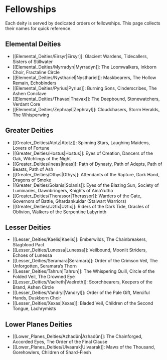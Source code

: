 # Fellowships

Each deity is served by dedicated orders or fellowships. This page collects their names for quick reference.

## Elemental Deities
- [[Elemental_Deities/Eirsyr|Eirsyr]]: Glacient Wardens, Tidecallers, Sisters of Stillwater
- [[Elemental_Deities/Myrradyn|Myrradyn]]: The Loomwalkers, Inkborn Choir, Fractaline Circle
- [[Elemental_Deities/Nysthariel|Nysthariel]]: Maskbearers, The Hollow Remain, Echobinders
- [[Elemental_Deities/Pyrius|Pyrius]]: Burning Sons, Cinderscribes, The Ashen Conclave
- [[Elemental_Deities/Thavax|Thavax]]: The Deepbound, Stonewatchers, Verdant Core
- [[Elemental_Deities/Zephrayl|Zephrayl]]: Cloudchasers, Storm Heralds, The Whisperwing

## Greater Deities
- [[Greater_Deities/Atotz|Atotz]]: Spinning Stars, Laughing Maidens, Lovers of Fortune
- [[Greater_Deities/Hostus|Hostus]]: Eyes of Creation, Dancers of the Oak, Witchlings of the Night
- [[Greater_Deities/Ineas|Ineas]]: Path of Dynasty, Path of Adepts, Path of Beasts, Path of Ash
- [[Greater_Deities/Othys|Othys]]: Attendants of the Rapture, Dark Hand, Dragons of Smoke
- [[Greater_Deities/Solanis|Solanis]]: Eyes of the Blazing Sun, Society of Luminaries, Dawnbringers, Knights of Aina'rutha
- [[Greater_Deities/Therassor|Therassor]]: Warders of the Gate, Governors of Battle, Ghardankuldar (Stalwart Warriors)
- [[Greater_Deities/Uztix|Uztix]]: Riders of the Dark Tide, Oracles of Oblivion, Walkers of the Serpentine Labyrinth

## Lesser Deities
- [[Lesser_Deities/Kaelis|Kaelis]]: Emberwilds, The Chainbreakers, Stagblood Pact
- [[Lesser_Deities/Lunessa|Lunessa]]: Veilbound, Moonlit Striders, Echoes of Lunessa
- [[Lesser_Deities/Seramara|Seramara]]: Order of the Crimson Veil, The Unforgotten, Seramara’s Thorn
- [[Lesser_Deities/Tahrun|Tahrun]]: The Whispering Quill, Circle of the Folded Veil, The Drowned Eye
- [[Lesser_Deities/Vaelreth|Vaelreth]]: Scorchbearers, Keepers of the Brand, Ashen Circle
- [[Lesser_Deities/Vandryl|Vandryl]]: Order of the Pale Gift, Merciful Hands, Duskborn Choir
- [[Lesser_Deities/Xexas|Xexas]]: Bladed Veil, Children of the Second Tongue, Lachrymists

## Lower Planes Deities
- [[Lower_Planes_Deities/Azhadûn|Azhadûn]]: The Chainforged, Accorded Eyes, The Order of the Final Clause
- [[Lower_Planes_Deities/Ulvaarak|Ulvaarak]]: Maws of the Thousand, Gorehowlers, Children of Shard-Flesh